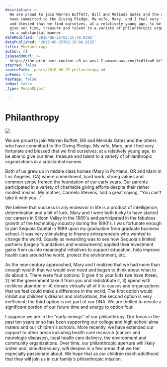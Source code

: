 ```yaml
---
description: >-
  We are proud to join Warren Buffett, Bill and Melinda Gates and the others who
  have committed to the Giving Pledge. My wife, Mary, and I feel very fortunate
  and blessed that we find ourselves, at a relatively young age, to be able to
  give our time, treasure and talent to a variety of philanthropic organizations
  in a substantial manner.
dateModified: '2016-06-25T02:15:48.038Z'
datePublished: '2016-06-25T02:16:08.818Z'
title: Philanthropy
author: []
isBasedOnUrl: >-
  https://the-grid-user-content.s3-us-west-2.amazonaws.com/3cd1fea6-bf3b-4c97-b314-43ae8c705a5f.jpg
starred: false
sourcePath: _posts/2016-06-25-philanthropy.md
inFeed: true
hasPage: false
inNav: false
_type: MediaObject

---
```

# Philanthropy
![](https://the-grid-user-content.s3-us-west-2.amazonaws.com/3cd1fea6-bf3b-4c97-b314-43ae8c705a5f.jpg)

We are proud to join Warren Buffett, Bill and Melinda Gates and the others who have committed to the Giving Pledge. My wife, Mary, and I feel very fortunate and blessed that we find ourselves, at a relatively young age, to be able to give our time, treasure and talent to a variety of philanthropic organizations in a substantial manner.

Both of us grew up in middle class homes (Mary in Portland, OR and Mark in Los Angeles, CA) where commitment, hard work, strong values and common sense framed the foundation of our early years. Our parents participated in a variety of charitable giving efforts despite their rather modest means. My mother, Carmela Stevens, had a great saying, "You can't take it with you..."

We believe that success in any endeavor in life is a product of intelligence, determination and a bit of luck. Mary and I were both lucky to have started our careers in Silicon Valley in the 1980's and participated in the fabulous growth of the technology industry during the 1990's. I was fortunate enough to join Sequoia Capital in 1989 upon my graduation from graduate business school. It was very stimulating to finance entrepreneurs who wanted to change the world. Equally as rewarding was to see how Sequoia's limited partners (largely foundations and endowments) applied their investment gains from us into meaningful initiatives to support education, help improve health care around the world, protect the environment, etc.

As the new century approached, Mary and I realized that we had more than enough wealth that we would ever need and began to think about what to do about it. There were four options: 1) give it to your kids (we have three), 2) let the government take it from you and redistribute it, 3) spend with reckless abandon or 4) donate virtually all of it to causes and organizations that we feel could make a difference in the world. The first option would inhibit our children's dreams and motivations; the second option is very inefficient; the third option is not part of our DNA. We are thrilled to devote a significant portion of our future time and energy to option four.

I suppose we are in the "early innings" of our philanthropy. Our focus in the past ten years or so has been supporting our college and high school alma maters and our children's schools. More recently, we have extended our support to other areas including health care research (cancer and neurologic diseases), local health care delivery, the environment and community organizations. Over time, our philanthropic aperture will likely widen and, simultaneously, will deepen in a few areas that we feel especially passionate about. We hope that as our children reach adulthood that they will join us in our family's philanthropic mission.